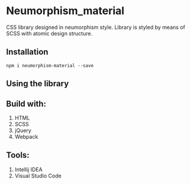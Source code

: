 # Neumorphism_material

CSS library designed in neumorphism style. Library is styled by means of SCSS with atomic design structure.

## Installation

`npm i neumorphism-material --save`

## Using the library

## Build with:

1. HTML
2. SCSS
3. jQuery
4. Webpack

## Tools:

1. Intellij IDEA
2. Visual Studio Code
